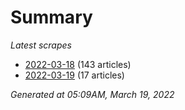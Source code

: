 # Summary
*Latest scrapes*
* [2022-03-18](https://github.com/nuuuwan/news_lk/blob/data/news_lk.2022-03-18.json) (143 articles)
* [2022-03-19](https://github.com/nuuuwan/news_lk/blob/data/news_lk.2022-03-19.json) (17 articles)

*Generated at 05:09AM, March 19, 2022*